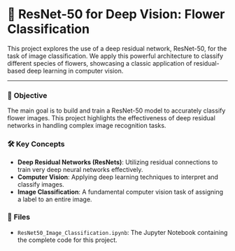 # 🌺 ResNet-50 for Deep Vision: Flower Classification

This project explores the use of a deep residual network, ResNet-50, for the task of image classification. We apply this powerful architecture to classify different species of flowers, showcasing a classic application of residual-based deep learning in computer vision.

---

### 🎯 **Objective**

The main goal is to build and train a ResNet-50 model to accurately classify flower images. This project highlights the effectiveness of deep residual networks in handling complex image recognition tasks.

### 🛠️ **Key Concepts**

- **Deep Residual Networks (ResNets)**: Utilizing residual connections to train very deep neural networks effectively.
- **Computer Vision**: Applying deep learning techniques to interpret and classify images.
- **Image Classification**: A fundamental computer vision task of assigning a label to an entire image.

### 📂 **Files**

- `ResNet50_Image_Classification.ipynb`: The Jupyter Notebook containing the complete code for this project.
